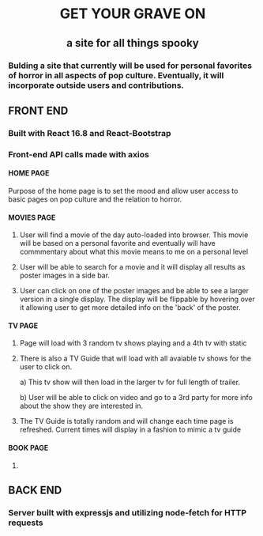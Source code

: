 # <center>GET YOUR GRAVE ON
## <center>a site for all things spooky

### Bulding a site that currently will be used for personal favorites of horror in all aspects of pop culture. Eventually, it will incorporate outside users and contributions.

## FRONT END
### Built with React 16.8 and React-Bootstrap
### Front-end API calls made with axios

#### HOME PAGE
Purpose of the home page is to set the mood and allow user access to basic pages on pop culture and the relation to horror.

#### MOVIES PAGE
1) User will find a movie of the day auto-loaded into browser. This movie will be based on a personal favorite and eventually will have commmentary about what this movie means to me on a personal level

2) User will be able to search for a movie and it will display all results as poster images in a side bar.

3) User can click on one of the poster images and be able to see a larger version in a single display. The display will be flippable by hovering over it allowing user to get more detailed info on the 'back' of the poster.

#### TV PAGE

1) Page will load with 3 random tv shows playing and a 4th tv with static

2) There is also a TV Guide that will load with all avaiable tv shows for the user to click on.

    a) This tv show will then load in the larger tv for full length of trailer.

    b) User will be able to click on video and go to a 3rd party for more info about the show they are interested in.

3) The TV Guide is totally random and will change each time page is refreshed. Current times will display in a fashion to mimic a tv guide

#### BOOK PAGE

1)

## BACK END
### Server built with expressjs and utilizing node-fetch for HTTP requests